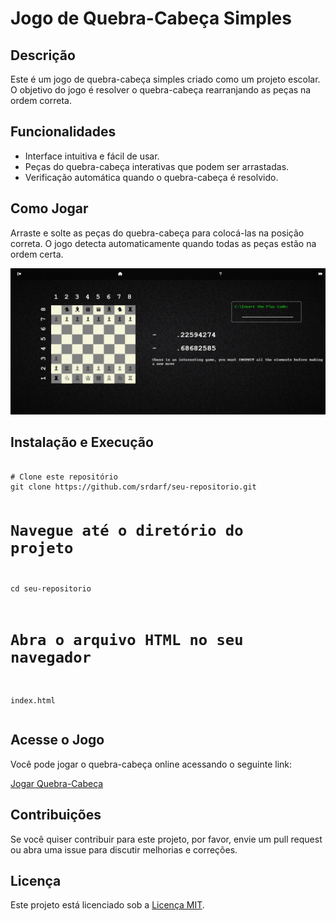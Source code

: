 <!DOCTYPE html>
<html lang="pt-br">
<head>
    <meta charset="UTF-8">
    <meta name="viewport" content="width=device-width, initial-scale=1.0">

</head>
<body>
    <h1>Jogo de Quebra-Cabeça Simples</h1>
    <div class="section">
        <h2>Descrição</h2>
        <p>Este é um jogo de quebra-cabeça simples criado como um projeto escolar. O objetivo do jogo é resolver o quebra-cabeça rearranjando as peças na ordem correta.</p>
    </div>
    <div class="section">
        <h2>Funcionalidades</h2>
        <ul>
            <li>Interface intuitiva e fácil de usar.</li>
            <li>Peças do quebra-cabeça interativas que podem ser arrastadas.</li>
            <li>Verificação automática quando o quebra-cabeça é resolvido.</li>
        </ul>
    </div>
    <div class="section">
        <h2>Como Jogar</h2>
        <p>Arraste e solte as peças do quebra-cabeça para colocá-las na posição correta. O jogo detecta automaticamente quando todas as peças estão na ordem certa.</p>
        <img src="screenshot.png" alt="Screenshot do Jogo" class="screenshot">
    </div>
    <div class="section">
        <h2>Instalação e Execução</h2>
        <pre><code>
# Clone este repositório
git clone https://github.com/srdarf/seu-repositorio.git

# Navegue até o diretório do projeto
cd seu-repositorio

# Abra o arquivo HTML no seu navegador
index.html
        </code></pre>
    </div>
    <div class="section">
        <h2>Acesse o Jogo</h2>
        <p>Você pode jogar o quebra-cabeça online acessando o seguinte link:</p>
        <p><a href="https://srdarf.github.io/SURIS/GENERIC%20LOGIN%20THING/index.html" target="_blank">Jogar Quebra-Cabeça</a></p>
    </div>
    <div class="section">
        <h2>Contribuições</h2>
        <p>Se você quiser contribuir para este projeto, por favor, envie um pull request ou abra uma issue para discutir melhorias e correções.</p>
    </div>
    <div class="section">
        <h2>Licença</h2>
        <p>Este projeto está licenciado sob a <a href="https://opensource.org/licenses/MIT" target="_blank">Licença MIT</a>.</p>
    </div>
</body>
</html>
